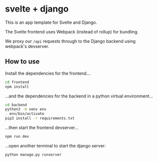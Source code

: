 # svelte + django

This is an app template for Svelte and Django.

The Svelte frontend uses Webpack (instead of rollup) for bundling.

We proxy our `/api` requests through to the Django backend using webpack's devserver.

## How to use

Install the dependencies for the frontend...

```bash
cd frontend
npm install
```

...and the dependencies for the backend in a python virtual environment...

```bash
cd backend
python3 -m venv env
. env/bin/activate
pip3 install -r requirements.txt
```

...then start the frontend devserver...

```bash
npm run dev
```

...open another terminal to start the django server:

```bash
python manage.py runserver
```
